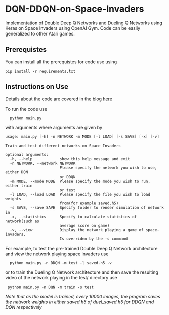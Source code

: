 # DQN-DDQN-on-Space-Invaders
Implementation of Double Deep Q Networks and Dueling Q Networks using Keras on Space Invaders using OpenAI Gym. Code can be easily generalized to other Atari games.

## Prerequistes
You can install all the prerequistes for code use using 

```text
pip install -r requirements.txt
```

## Instructions on Use
Details about the code are covered in the blog [here](https://yilundu.github.io/2016/12/24/Deep-Q-Learning-on-Space-Invaders.html)

To run the code use
```python
  python main.py
```
with arguments where arguments are given by

```text
usage: main.py [-h] -n NETWORK -m MODE [-l LOAD] [-s SAVE] [-x] [-v]

Train and test different networks on Space Invaders

optional arguments:
  -h, --help            show this help message and exit
  -n NETWORK, --network NETWORK
                        Please specify the network you wish to use, either DQN
                        or DDQN
  -m MODE, --mode MODE  Please specify the mode you wish to run, either train
                        or test
  -l LOAD, --load LOAD  Please specify the file you wish to load weights
                        from(for example saved.h5)
  -s SAVE, --save SAVE  Specify folder to render simulation of network in
  -x, --statistics      Specify to calculate statistics of network(such as
                        average score on game)
  -v, --view            Display the network playing a game of space-invaders.
                        Is overriden by the -s command
  ```
  
  For example, to test the pre-trained Double Deep Q Network architecture and view the network playing space invaders use
  
  ```text
    python main.py -n DDQN -m test -l saved.h5 -v
  ```
  
 or to train the Dueling Q Network architecture and then save the resulting video of the network playing in the test/ directory 
 use 
 
   ```text
    python main.py -n DQN -m train -s test
  ```
 

 *Note that as the model is trained, every 10000 images, the program saves the network weights in either saved.h5 of duel_saved.h5 for DDQN and DQN respectively*
